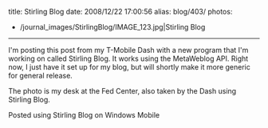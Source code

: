 title: Stirling Blog
date: 2008/12/22 17:00:56
alias: blog/403/
photos:
- /journal_images/StirlingBlog/IMAGE_123.jpg|Stirling Blog
---
I'm posting this post from my T-Mobile Dash with a new program that I'm working on called Stirling Blog. It works using the MetaWeblog API. Right now, I just have it set up for my blog, but will shortly make it more generic for general release.

The photo is my desk at the Fed Center, also taken by the Dash using Stirling Blog.

Posted using Stirling Blog on Windows Mobile